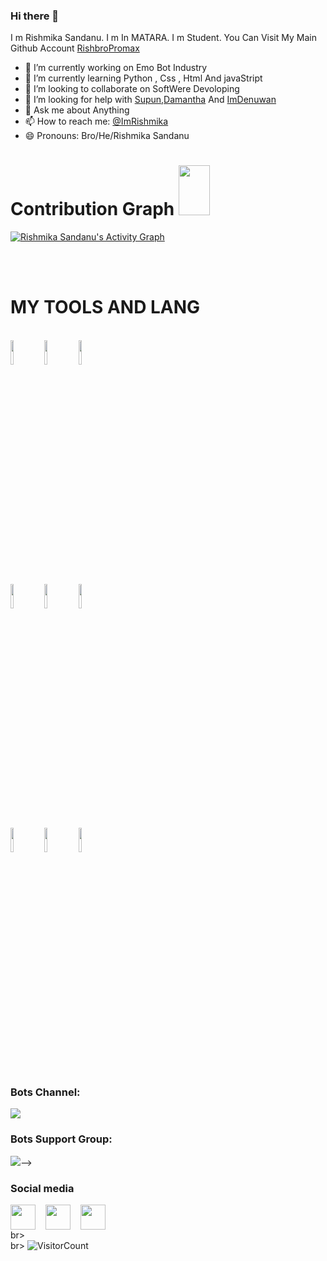 ### Hi there 👋 
I m Rishmika Sandanu. I m In MATARA. I m Student. You Can Visit My Main Github Account [RishbroPromax](https://github.com/RishbroPromax)

- 🔭 I’m currently working on Emo Bot Industry
- 🌱 I’m currently learning Python , Css , Html And javaStript
- 👯 I’m looking to collaborate on SoftWere Devoloping
- 🤔 I’m looking for help with [Supun](https://github.com/supunma),[Damantha](https://Github.com/Damantha126) And [ImDenuwan](https://github.com/ImDenuwan)
- 💬 Ask me about  Anything
- 📫 How to reach me: [@ImRishmika](https://instegram.com/ImRishmika)
- 😄 Pronouns: Bro/He/Rishmika Sandanu

# Contribution Graph <img src="https://octodex.github.com/images/daftpunktocat-thomas.gif" width=50px height="80px">

<!--<p align="center">
  <a href="https://github.com/Rishmikasandanu">
    <img src="https://github-readme-streak-stats.herokuapp.com/?user=Rishmikasandanu#version3"/>
  </a>
</p>-->
  <a href="https://github.com/Rishmikasandanu"><img alt="Rishmika Sandanu's Activity Graph" src="https://activity-graph.herokuapp.com/graph?username=Rishmikasandanu&bg_color=1F222E&color=F8D866&line=F85D7F&point=FFFFFF&hide_border=true" /></a>
  
<br><br>
  # MY TOOLS AND LANG

<p align ="left">
  <br />
  <code><img width="10%"  src="https://www.vectorlogo.zone/logos/json/json-ar21.svg"></code>
  <code><img width="10%"   src="https://www.vectorlogo.zone/logos/git-scm/git-scm-ar21.svg"></code>
  <code><img width="10%"   src="https://www.vectorlogo.zone/logos/python/python-ar21.svg"></code>
  <br />
  <code><img width="10%"  src="https://www.vectorlogo.zone/logos/mysql/mysql-ar21.svg"></code>
  <code><img width="10%"  src="https://www.vectorlogo.zone/logos/sqlite/sqlite-ar21.svg"></code>
  <code><img width="10%"  src="https://www.vectorlogo.zone/logos/firebase/firebase-ar21.svg"></code>
  <br />
  <code><img width="10%"  src="https://www.vectorlogo.zone/logos/w3_html5/w3_html5-ar21.svg"></code>
  <code><img width="10%"  src="https://www.vectorlogo.zone/logos/github/github-ar21.svg"></code>
  <code><img width="10%"  src="https://www.vectorlogo.zone/logos/gitlab/gitlab-ar21.svg"></code>
  <br>
</p>  
  
### Bots Channel:
<a href="https://t.me/Emo_Bot_Industry"><img src="https://img.shields.io/badge/EmoBot%20Industry-Join%20Telegram%20Channel-blue.svg?logo=telegram"></a>
<p align="left">

### Bots Support Group:
<a href="https://t.me/Emo_Bot_Support"><img src="https://img.shields.io/badge/EmoBot%20Support-Join%20Telegram%20Group-blue.svg?logo=telegram"></a>-->
                                                              
### Social media
                                                              
<a href="https://t.me/ImRishmika" target="blank"><img align="center" src="https://cdn4.iconfinder.com/data/icons/logos-and-brands/512/335_Telegram_logo-256.png"  height="40" width="40" /></a> &nbsp;&nbsp;
<a href="https://www.instagram.com/imRishmika" target="blank"><img align="center" src="https://cdn2.iconfinder.com/data/icons/social-icons-33/128/Instagram-256.png"  height="40" width="40" /></a> &nbsp;&nbsp;
<a href="https://www.youtube.com/channel/UCTIprdrvIiMjFdFwJgnmTUg" target="blank"><img align="center" src="https://cdn3.iconfinder.com/data/icons/2018-social-media-logotypes/1000/2018_social_media_popular_app_logo_youtube-256.png" height="40" width="40" /></a> &nbsp;&nbsp;
<br>br><br>br>
![VisitorCount](https://profile-counter.glitch.me/{Rishmikasandanu}/count.svg)
  


<!--
**Rishmikasandanu/Rishmikasandanu** is a ✨ _special_ ✨ repository because its `README.md` (this file) appears on your GitHub profile.

Here are some ideas to get you started:

- 🔭 I’m currently working on ...
- 🌱 I’m currently learning ...
- 👯 I’m looking to collaborate on ...
- 🤔 I’m looking for help with ...
- 💬 Ask me about ...
- 📫 How to reach me: ...
- 😄 Pronouns: ...
- ⚡ Fun fact: ...
-->
